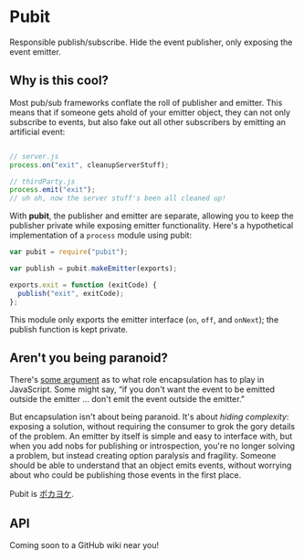 Pubit
=====
Responsible publish/subscribe. Hide the event publisher, only exposing the event emitter.

Why is this cool?
-----------------

Most pub/sub frameworks conflate the roll of publisher and emitter. This means that if someone gets ahold of your emitter object, they can not only subscribe to events, but also fake out all other subscribers by emitting an artificial event:

```javascript

// server.js
process.on("exit", cleanupServerStuff);

// thirdParty.js
process.emit("exit");
// uh oh, now the server stuff's been all cleaned up!
```

With **pubit**, the publisher and emitter are separate, allowing you to keep the publisher private while exposing emitter functionality. Here's a hypothetical implementation of a `process` module using pubit:

```javascript
var pubit = require("pubit");

var publish = pubit.makeEmitter(exports);

exports.exit = function (exitCode) {
  publish("exit", exitCode);
};
```

This module only exports the emitter interface (`on`, `off`, and `onNext`); the publish function is kept private.

Aren't you being paranoid?
--------------------------

There's [some argument][1] as to what role encapsulation has to play in JavaScript. Some might say, “if you don't want the event to be emitted outside the emitter … don't emit the event outside the emitter.”

But encapsulation isn't about being paranoid. It's about _hiding complexity_: exposing a solution, without requiring the consumer to grok the gory details of the problem. An emitter by itself is simple and easy to interface with, but when you add nobs for publishing or introspection, you're no longer solving a problem, but instead creating option paralysis and fragility. Someone should be able to understand that an object emits events, without worrying about who could be publishing those events in the first place.

Pubit is [ポカヨケ][2].


API
---

Coming soon to a GitHub wiki near you!

[1]: https://mail.mozilla.org/pipermail/es-discuss/2011-November/017872.html
[2]: http://blog.ploeh.dk/2011/05/24/PokayokeDesignFromSmellToFragrance.aspx
